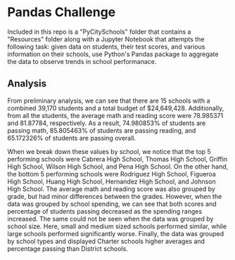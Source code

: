 # Pandas Challenge

Included in this repo is a "PyCitySchools" folder that contains a "Resources" folder along with a Jupyter Notebook that attempts the following task: given data on students, their test scores, and various information on their schools, use Python's Pandas package to aggregate the data to observe trends in school performanace.

## Analysis

From preliminary analysis, we can see that there are 15 schools with a combined 39,170 students and a total budget of $24,649,428. Additionally, from all the students, the average math and reading score were 78.985371 and 81.87784, respectively. As a result, 74.980853% of students are passing math, 85.805463% of students are passing reading, and 65.172326% of students are passing overall.

When we break down these values by school, we notice that the top 5 performing schools were Cabrera High School, Thomas High School, Griffin High School, Wilson High School, and Pena High School. On the other hand, the bottom 5 performing schools were Rodriguez High School, Figueroa High School, Huang High School, Hernandez High School, and Johnson High School. The average math and reading score was also grouped by grade, but had minor differences between the grades. However, when the data was grouped by school spending, we can see that both scores and percentage of students passing decreased as the spending ranges increased. The same could not be seen when the data was grouped by school size. Here, small and medium sized schools performed similar, while large schools performed significantly worse. Finally, the data was grouped by school types and displayed Charter schools higher averages and percentage passing than District schools. 